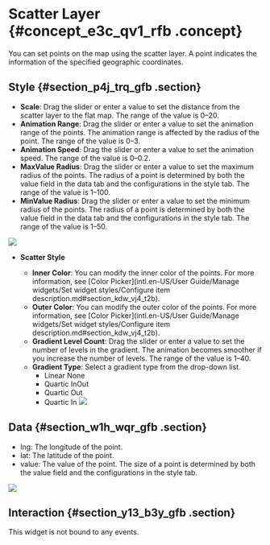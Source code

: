 # Scatter Layer {#concept_e3c_qv1_rfb .concept}

You can set points on the map using the scatter layer. A point indicates the information of the specified geographic coordinates.

## Style {#section_p4j_trq_gfb .section}

-   **Scale**: Drag the slider or enter a value to set the distance from the scatter layer to the flat map. The range of the value is 0–20.
-   **Animation Range**: Drag the slider or enter a value to set the animation range of the points. The animation range is affected by the radius of the point. The range of the value is 0–3.
-   **Animation Speed**: Drag the slider or enter a value to set the animation speed. The range of the value is 0–0.2.
-   **MaxValue Radius**: Drag the slider or enter a value to set the maximum radius of the points. The radius of a point is determined by both the value field in the data tab and the configurations in the style tab. The range of the value is 1–100.
-   **MinValue Radius**: Drag the slider or enter a value to set the minimum radius of the points. The radius of a point is determined by both the value field in the data tab and the configurations in the style tab. The range of the value is 1–50.

![](http://static-aliyun-doc.oss-cn-hangzhou.aliyuncs.com/assets/img/41626/155808569021501_en-US.png)

-   **Scatter Style**

    -   **Inner Color**: You can modify the inner color of the points. For more information, see [Color Picker](intl.en-US/User Guide/Manage widgets/Set widget styles/Configure item description.md#section_kdw_vj4_t2b).
    -   **Outer Color**: You can modify the outer color of the points. For more information, see [Color Picker](intl.en-US/User Guide/Manage widgets/Set widget styles/Configure item description.md#section_kdw_vj4_t2b).
    -   **Gradient Level Count**: Drag the slider or enter a value to set the number of levels in the gradient. The animation becomes smoother if you increase the number of levels. The range of the value is 1–40.
    -   **Gradient Type**: Select a gradient type from the drop-down list.
        -   Linear None
        -   Quartic InOut
        -   Quartic Out
        -   Quartic In
    ![](http://static-aliyun-doc.oss-cn-hangzhou.aliyuncs.com/assets/img/41626/155808569021502_en-US.png)


## Data {#section_w1h_wqr_gfb .section}

-   lng: The longitude of the point.
-   lat: The latitude of the point.
-   value: The value of the point. The size of a point is determined by both the value field and the configurations in the style tab.

![](http://static-aliyun-doc.oss-cn-hangzhou.aliyuncs.com/assets/img/41626/155808569021503_en-US.png)

## Interaction {#section_y13_b3y_gfb .section}

This widget is not bound to any events.

